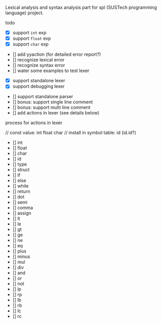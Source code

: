 Lexical analysis and syntax analysis part for spl (SUSTech programming language) project.

todo

- [x] support `int` exp
- [x] support `float` exp
- [x] support `char` exp
- [] add yyaction (for detailed error report?)
- [] recognize lexical error
- [] recognize syntax error
- [] water some examples to test lexer
- [x] support standalone lexer
- [x] support debugging lexer
- [] support standalone parser
- [] bonus: support single line comment
- [] bonus: support multi line comment
- [] add actions in lexer (see details below)


process for actions in lexer

// const value: int float char
// install in symbol table: id (id.id?)

- [] int
- [] float
- [] char
- [] id
- [] type
- [] struct
- [] if
- [] else
- [] while
- [] return
- [] dot
- [] semi
- [] comma
- [] assign
- [] lt
- [] le
- [] gt
- [] ge
- [] ne
- [] eq
- [] plus
- [] minus
- [] mul
- [] div
- [] and
- [] or
- [] not
- [] lp
- [] rp
- [] lb
- [] rb
- [] lc
- [] rc

